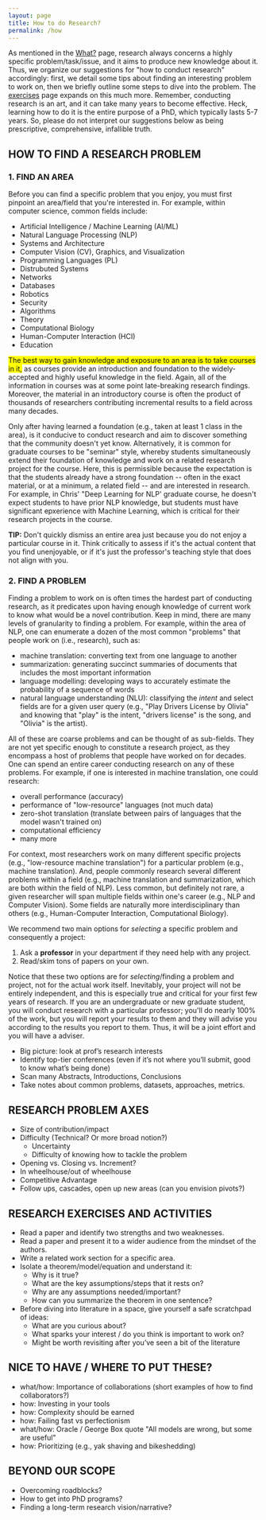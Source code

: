```yaml
---
layout: page
title: How to do Research?
permalink: /how
---
```


As mentioned in the [What?](what?) page, research always concerns a highly specific problem/task/issue, and it aims to produce new knowledge about it. Thus, we organize our suggestions for "how to conduct research" accordingly: first, we detail some tips about finding an interesting problem to work on, then we briefly outline some steps to dive into the problem. The [exercises](exercises) page expands on this much more. Remember, conducting research is an art, and it can take many years to become effective. Heck, learning how to do it is the entire purpose of a PhD, which typically lasts 5-7 years. So, please do not interpret our suggestions below as being prescriptive, comprehensive, infallible truth.

## HOW TO FIND A RESEARCH PROBLEM

### 1. FIND AN AREA
Before you can find a specific problem that you enjoy, you must first pinpoint an area/field that you're interested in. For example, within computer science, common fields include:
- Artificial Intelligence / Machine Learning (AI/ML)
- Natural Language Processing (NLP)
- Systems and Architecture
- Computer Vision (CV), Graphics, and Visualization
- Programming Languages (PL)
- Distrubuted Systems
- Networks
- Databases
- Robotics
- Security
- Algorithms
- Theory
- Computational Biology
- Human-Computer Interaction (HCI)
- Education

<span style="background-color: #FFFF00">The best way to gain knowledge and exposure to an area is to take courses in it,</span> as courses provide an introduction and foundation to the widely-accepted and highly useful knowledge in the field. Again, all of the information in courses was at some point late-breaking research findings. Moreover, the material in an introductory course is often the product of thousands of researchers contributing incremental results to a field across many decades.

Only after having learned a foundation (e.g., taken at least 1 class in the area), is it conducive to conduct research and aim to discover something that the community doesn't yet know. Alternatively, it is common for graduate courses to be "seminar" style, whereby students simultaneously extend their foundation of knowledge and work on a related research project for the course. Here, this is permissible because the expectation is that the students already have a strong foundation -- often in the exact material, or at a minimum, a related field -- and are interested in research. For example, in Chris' "Deep Learning for NLP' graduate course, he doesn't expect students to have prior NLP knowledge, but students must have significant epxerience with Machine Learning, which is critical for their research projects in the course.

**TIP:** Don't quickly dismiss an entire area just because you do not enjoy a particular course in it. Think critically to assess if it's the actual content that you find unenjoyable, or if it's just the professor's teaching style that does not align with you.

### 2. FIND A PROBLEM
Finding a problem to work on is often times the hardest part of conducting research, as it predicates upon having enough knowledge of current work to know what would be a novel contribution. Keep in mind, there are many levels of granularity to finding a problem. For example, within the area of NLP, one can enumerate a dozen of the most common "problems" that people work on (i.e., research), such as:
- machine translation: converting text from one language to another
- summarization: generating succinct summaries of documents that includes the most important information
- language modelling: developing ways to accurately estimate the probability of a sequence of words
- natural language understanding (NLU): classifying the _intent_ and select fields are for a given user query (e.g., "Play Drivers License by Olivia" and knowing that "play" is the intent, "drivers license" is the song, and "Olivia" is the artist).

All of these are coarse problems and can be thought of as sub-fields. They are not yet specific enough to constitute a research project, as they encompass a host of problems that people have worked on for decades. One can spend an entire career conducting research on any of these problems. For example, if one is interested in machine translation, one could research:
- overall performance (accuracy)
- performance of "low-resource" languages (not much data)
- zero-shot translation (translate between pairs of languages that the model wasn't trained on)
- computational efficiency
- many more

For context, most researchers work on many different specific projects (e.g., "low-resource machine translation") for a particular problem (e.g., machine translation). And, people commonly research several different problems within a field (e.g., machine translation and summarization, which are both within the field of NLP). Less common, but definitely not rare, a given researcher will span multiple fields within one's career (e.g., NLP and Computer Vision). Some fields are naturally more interdisciplinary than others (e.g., Human-Computer Interaction, Computational Biology).

We recommend two main options for _selecting_ a specific problem and consequently a project:

1. Ask a **professor** in your department if they need help with any project. 
2. Read/skim tons of papers on your own.

Notice that these two options are for _selecting_/finding a problem and project, not for the actual work itself. Inevitably, your project will not be entirely independent, and this is especially true and critical for your first few years of research. If you are an undergraduate or new graduate student, you will conduct research with a particular professor; you'll do nearly 100% of the work, but you will report your results to them and they will advise you according to the results you report to them. Thus, it will be a joint effort and you will have a adviser.  

- Big picture: look at prof’s research interests
- Identify top-tier conferences (even if it’s not where you’ll submit, good to know what’s being done)
- Scan many Abstracts, Introductions, Conclusions
- Take notes about common problems, datasets, approaches, metrics.

## RESEARCH PROBLEM AXES
- Size of contribution/impact
- Difficulty (Technical? Or more broad notion?)
	- Uncertainty
	- Difficulty of knowing how to tackle the problem
- Opening vs. Closing vs. Increment?
- In wheelhouse/out of wheelhouse
- Competitive Advantage
- Follow ups, cascades, open up new areas (can you envision pivots?)

## RESEARCH EXERCISES AND ACTIVITIES
- Read a paper and identify two strengths and two weaknesses.
- Read a paper and present it to a wider audience from the mindset of the authors.
- Write a related work section for a specific area.
- Isolate a theorem/model/equation and understand it:
	- Why is it true?
	- What are the key assumptions/steps that it rests on?
	- Why are any assumptions needed/important?
	- How can you summarize the theorem in one sentence?
- Before diving into literature in a space, give yourself a safe scratchpad of ideas:
	- What are you curious about?
	- What sparks your interest / do you think is important to work on?
	- Might be worth revisiting after you’ve seen a bit of the literature


## NICE TO HAVE / WHERE TO PUT THESE?
- what/how: Importance of collaborations (short examples of how to find collaborators?)
- how: Investing in your tools
- how: Complexity should be earned
- how: Failing fast vs perfectionism
- what/how: Oracle / George Box quote "All models are wrong, but some are useful"
- how: Prioritizing (e.g., yak shaving and bikeshedding)

## BEYOND OUR SCOPE
- Overcoming roadblocks?
- How to get into PhD programs?
- Finding a long-term research vision/narrative?

